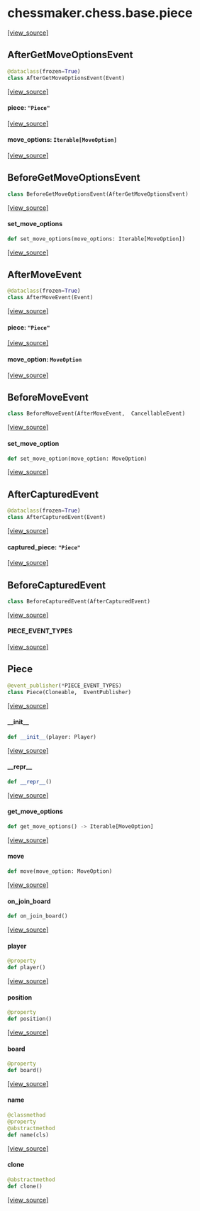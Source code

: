 <a id="chessmaker.chess.base.piece"></a>

# chessmaker.chess.base.piece

[[view_source]](https://github.com/WolfDWyc/ChessMaker/blob/d55fc2f32f12721e1fe31900fd59416040ea3896/chessmaker\chess\base\piece.py#L1)

<a id="chessmaker.chess.base.piece.AfterGetMoveOptionsEvent"></a>

## AfterGetMoveOptionsEvent

```python
@dataclass(frozen=True)
class AfterGetMoveOptionsEvent(Event)
```

[[view_source]](https://github.com/WolfDWyc/ChessMaker/blob/d55fc2f32f12721e1fe31900fd59416040ea3896/chessmaker\chess\base\piece.py#L15)

<a id="chessmaker.chess.base.piece.AfterGetMoveOptionsEvent.piece"></a>

#### piece: `"Piece"`

[[view_source]](https://github.com/WolfDWyc/ChessMaker/blob/d55fc2f32f12721e1fe31900fd59416040ea3896/chessmaker\chess\base\piece.py#L16)

<a id="chessmaker.chess.base.piece.AfterGetMoveOptionsEvent.move_options"></a>

#### move\_options: `Iterable[MoveOption]`

[[view_source]](https://github.com/WolfDWyc/ChessMaker/blob/d55fc2f32f12721e1fe31900fd59416040ea3896/chessmaker\chess\base\piece.py#L17)

<a id="chessmaker.chess.base.piece.BeforeGetMoveOptionsEvent"></a>

## BeforeGetMoveOptionsEvent

```python
class BeforeGetMoveOptionsEvent(AfterGetMoveOptionsEvent)
```

[[view_source]](https://github.com/WolfDWyc/ChessMaker/blob/d55fc2f32f12721e1fe31900fd59416040ea3896/chessmaker\chess\base\piece.py#L20)

<a id="chessmaker.chess.base.piece.BeforeGetMoveOptionsEvent.set_move_options"></a>

#### set\_move\_options

```python
def set_move_options(move_options: Iterable[MoveOption])
```

[[view_source]](https://github.com/WolfDWyc/ChessMaker/blob/d55fc2f32f12721e1fe31900fd59416040ea3896/chessmaker\chess\base\piece.py#L21)

<a id="chessmaker.chess.base.piece.AfterMoveEvent"></a>

## AfterMoveEvent

```python
@dataclass(frozen=True)
class AfterMoveEvent(Event)
```

[[view_source]](https://github.com/WolfDWyc/ChessMaker/blob/d55fc2f32f12721e1fe31900fd59416040ea3896/chessmaker\chess\base\piece.py#L26)

<a id="chessmaker.chess.base.piece.AfterMoveEvent.piece"></a>

#### piece: `"Piece"`

[[view_source]](https://github.com/WolfDWyc/ChessMaker/blob/d55fc2f32f12721e1fe31900fd59416040ea3896/chessmaker\chess\base\piece.py#L27)

<a id="chessmaker.chess.base.piece.AfterMoveEvent.move_option"></a>

#### move\_option: `MoveOption`

[[view_source]](https://github.com/WolfDWyc/ChessMaker/blob/d55fc2f32f12721e1fe31900fd59416040ea3896/chessmaker\chess\base\piece.py#L28)

<a id="chessmaker.chess.base.piece.BeforeMoveEvent"></a>

## BeforeMoveEvent

```python
class BeforeMoveEvent(AfterMoveEvent,  CancellableEvent)
```

[[view_source]](https://github.com/WolfDWyc/ChessMaker/blob/d55fc2f32f12721e1fe31900fd59416040ea3896/chessmaker\chess\base\piece.py#L31)

<a id="chessmaker.chess.base.piece.BeforeMoveEvent.set_move_option"></a>

#### set\_move\_option

```python
def set_move_option(move_option: MoveOption)
```

[[view_source]](https://github.com/WolfDWyc/ChessMaker/blob/d55fc2f32f12721e1fe31900fd59416040ea3896/chessmaker\chess\base\piece.py#L32)

<a id="chessmaker.chess.base.piece.AfterCapturedEvent"></a>

## AfterCapturedEvent

```python
@dataclass(frozen=True)
class AfterCapturedEvent(Event)
```

[[view_source]](https://github.com/WolfDWyc/ChessMaker/blob/d55fc2f32f12721e1fe31900fd59416040ea3896/chessmaker\chess\base\piece.py#L37)

<a id="chessmaker.chess.base.piece.AfterCapturedEvent.captured_piece"></a>

#### captured\_piece: `"Piece"`

[[view_source]](https://github.com/WolfDWyc/ChessMaker/blob/d55fc2f32f12721e1fe31900fd59416040ea3896/chessmaker\chess\base\piece.py#L38)

<a id="chessmaker.chess.base.piece.BeforeCapturedEvent"></a>

## BeforeCapturedEvent

```python
class BeforeCapturedEvent(AfterCapturedEvent)
```

[[view_source]](https://github.com/WolfDWyc/ChessMaker/blob/d55fc2f32f12721e1fe31900fd59416040ea3896/chessmaker\chess\base\piece.py#L41)

<a id="chessmaker.chess.base.piece.PIECE_EVENT_TYPES"></a>

#### PIECE\_EVENT\_TYPES

[[view_source]](https://github.com/WolfDWyc/ChessMaker/blob/d55fc2f32f12721e1fe31900fd59416040ea3896/chessmaker\chess\base\piece.py#L45)

<a id="chessmaker.chess.base.piece.Piece"></a>

## Piece

```python
@event_publisher(*PIECE_EVENT_TYPES)
class Piece(Cloneable,  EventPublisher)
```

[[view_source]](https://github.com/WolfDWyc/ChessMaker/blob/d55fc2f32f12721e1fe31900fd59416040ea3896/chessmaker\chess\base\piece.py#L50)

<a id="chessmaker.chess.base.piece.Piece.__init__"></a>

#### \_\_init\_\_

```python
def __init__(player: Player)
```

[[view_source]](https://github.com/WolfDWyc/ChessMaker/blob/d55fc2f32f12721e1fe31900fd59416040ea3896/chessmaker\chess\base\piece.py#L51)

<a id="chessmaker.chess.base.piece.Piece.__repr__"></a>

#### \_\_repr\_\_

```python
def __repr__()
```

[[view_source]](https://github.com/WolfDWyc/ChessMaker/blob/d55fc2f32f12721e1fe31900fd59416040ea3896/chessmaker\chess\base\piece.py#L56)

<a id="chessmaker.chess.base.piece.Piece.get_move_options"></a>

#### get\_move\_options

```python
def get_move_options() -> Iterable[MoveOption]
```

[[view_source]](https://github.com/WolfDWyc/ChessMaker/blob/d55fc2f32f12721e1fe31900fd59416040ea3896/chessmaker\chess\base\piece.py#L59)

<a id="chessmaker.chess.base.piece.Piece.move"></a>

#### move

```python
def move(move_option: MoveOption)
```

[[view_source]](https://github.com/WolfDWyc/ChessMaker/blob/d55fc2f32f12721e1fe31900fd59416040ea3896/chessmaker\chess\base\piece.py#L69)

<a id="chessmaker.chess.base.piece.Piece.on_join_board"></a>

#### on\_join\_board

```python
def on_join_board()
```

[[view_source]](https://github.com/WolfDWyc/ChessMaker/blob/d55fc2f32f12721e1fe31900fd59416040ea3896/chessmaker\chess\base\piece.py#L92)

<a id="chessmaker.chess.base.piece.Piece.player"></a>

#### player

```python
@property
def player()
```

[[view_source]](https://github.com/WolfDWyc/ChessMaker/blob/d55fc2f32f12721e1fe31900fd59416040ea3896/chessmaker\chess\base\piece.py#L96)

<a id="chessmaker.chess.base.piece.Piece.position"></a>

#### position

```python
@property
def position()
```

[[view_source]](https://github.com/WolfDWyc/ChessMaker/blob/d55fc2f32f12721e1fe31900fd59416040ea3896/chessmaker\chess\base\piece.py#L100)

<a id="chessmaker.chess.base.piece.Piece.board"></a>

#### board

```python
@property
def board()
```

[[view_source]](https://github.com/WolfDWyc/ChessMaker/blob/d55fc2f32f12721e1fe31900fd59416040ea3896/chessmaker\chess\base\piece.py#L104)

<a id="chessmaker.chess.base.piece.Piece.name"></a>

#### name

```python
@classmethod
@property
@abstractmethod
def name(cls)
```

[[view_source]](https://github.com/WolfDWyc/ChessMaker/blob/d55fc2f32f12721e1fe31900fd59416040ea3896/chessmaker\chess\base\piece.py#L112)

<a id="chessmaker.chess.base.piece.Piece.clone"></a>

#### clone

```python
@abstractmethod
def clone()
```

[[view_source]](https://github.com/WolfDWyc/ChessMaker/blob/d55fc2f32f12721e1fe31900fd59416040ea3896/chessmaker\chess\base\piece.py#L120)

